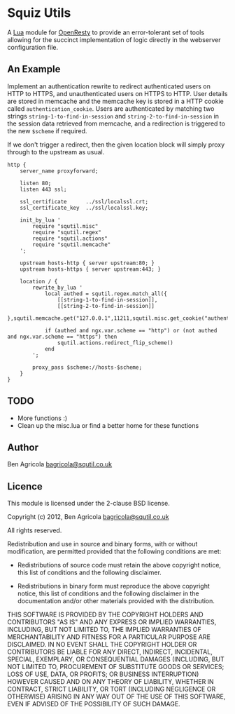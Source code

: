 # Squiz Utils

A [Lua](http://www.lua.org) module for [OpenResty](http://openresty.org) to provide an error-tolerant set of tools allowing for the succinct implementation of logic directly in the webserver configuration file. 

## An Example
Implement an authentication rewrite to redirect authenticated users on HTTP to HTTPS, and unauthenticated users on HTTPS to HTTP. User details are stored in memcache and the memcache key is stored in a HTTP cookie called `authentication_cookie`. Users are authenticated by matching two strings `string-1-to-find-in-session` and `string-2-to-find-in-session` in the session data retrieved from memcache, and a redirection is triggered to the new `$scheme` if required.

If we don't trigger a redirect, then the given location block will simply proxy through to the upstream as usual.

```
http {
	server_name proxyforward;

	listen 80;
	listen 443 ssl;

    ssl_certificate      ../ssl/localssl.crt;
    ssl_certificate_key  ../ssl/localssl.key;

    init_by_lua '
        require "squtil.misc"
        require "squtil.regex"
        require "squtil.actions"
        require "squtil.memcache"
    ';

	upstream hosts-http { server upstream:80; }
	upstream hosts-https { server upstream:443; }

	location / {
	    rewrite_by_lua '
	        local authed = squtil.regex.match_all({
	            [[string-1-to-find-in-session]],
	            [[string-2-to-find-in-session]]
	        },squtil.memcache.get("127.0.0.1",11211,squtil.misc.get_cookie("authentication_cookie")))

	        if (authed and ngx.var.scheme == "http") or (not authed and ngx.var.scheme == "https") then
	            squtil.actions.redirect_flip_scheme()
	        end
	    ';

	    proxy_pass $scheme://hosts-$scheme;
	}
}
```

## TODO
* More functions :) 
* Clean up the misc.lua or find a better home for these functions

## Author

Ben Agricola <bagricola@squtil.co.uk>

## Licence

This module is licensed under the 2-clause BSD license.

Copyright (c) 2012, Ben Agricola <bagricola@squtil.co.uk>

All rights reserved.

Redistribution and use in source and binary forms, with or without modification, are permitted provided that the following conditions are met:

* Redistributions of source code must retain the above copyright notice, this list of conditions and the following disclaimer.

* Redistributions in binary form must reproduce the above copyright notice, this list of conditions and the following disclaimer in the documentation and/or other materials provided with the distribution.

THIS SOFTWARE IS PROVIDED BY THE COPYRIGHT HOLDERS AND CONTRIBUTORS "AS IS" AND ANY EXPRESS OR IMPLIED WARRANTIES, INCLUDING, BUT NOT LIMITED TO, THE IMPLIED WARRANTIES OF MERCHANTABILITY AND FITNESS FOR A PARTICULAR PURPOSE ARE DISCLAIMED. IN NO EVENT SHALL THE COPYRIGHT HOLDER OR CONTRIBUTORS BE LIABLE FOR ANY DIRECT, INDIRECT, INCIDENTAL, SPECIAL, EXEMPLARY, OR CONSEQUENTIAL DAMAGES (INCLUDING, BUT NOT LIMITED TO, PROCUREMENT OF SUBSTITUTE GOODS OR SERVICES; LOSS OF USE, DATA, OR PROFITS; OR BUSINESS INTERRUPTION) HOWEVER CAUSED AND ON ANY THEORY OF LIABILITY, WHETHER IN CONTRACT, STRICT LIABILITY, OR TORT (INCLUDING NEGLIGENCE OR OTHERWISE) ARISING IN ANY WAY OUT OF THE USE OF THIS SOFTWARE, EVEN IF ADVISED OF THE POSSIBILITY OF SUCH DAMAGE.
